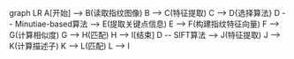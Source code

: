 graph LR
A[开始] --> B(读取指纹图像)
B --> C(特征提取)
C --> D{选择算法}
D -- Minutiae-based算法 --> E(提取关键点信息)
E --> F(构建指纹特征向量)
F --> G(计算相似度)
G --> H(匹配)
H --> I[结束]
D -- SIFT算法 --> J(特征提取)
J --> K(计算描述子)
K --> L(匹配)
L --> I
